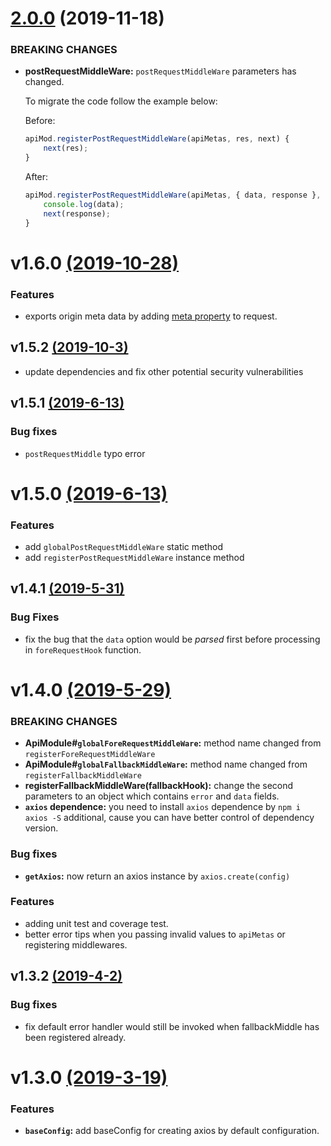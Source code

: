 # [2.0.0](https://github.com/CalvinVon/axios-api-module/compare/v1.6.0...v2.0.0) (2019-11-18)

### BREAKING CHANGES

* **postRequestMiddleWare:** `postRequestMiddleWare` parameters has changed.

    To migrate the code follow the example below:

    Before:

    ```js
    apiMod.registerPostRequestMiddleWare(apiMetas, res, next) {
        next(res);
    }
    ```

    After:

    ```js
    apiMod.registerPostRequestMiddleWare(apiMetas, { data, response }, next) {
        console.log(data);
        next(response);
    }
    ```



# v1.6.0 [(2019-10-28)](https://github.com/CalvinVon/axios-api-module/compare/v1.6.0...v1.5.2)
### Features
- exports origin meta data by adding [meta property](./README.md##Send-Requests) to request.

## v1.5.2 [(2019-10-3)](https://github.com/CalvinVon/axios-api-module/compare/v1.5.1...v1.5.2)
- update dependencies and fix other potential security vulnerabilities

## v1.5.1 [(2019-6-13)](https://github.com/CalvinVon/axios-api-module/compare/v1.5.0...v1.5.1)
### Bug fixes
- `postRequestMiddle` typo error

# v1.5.0 [(2019-6-13)](https://github.com/CalvinVon/axios-api-module/compare/v1.4.1...v1.5.0)
### Features
- add `globalPostRequestMiddleWare` static method
- add `registerPostRequestMiddleWare` instance method

## v1.4.1 [(2019-5-31)](https://github.com/CalvinVon/axios-api-module/compare/v1.4.0...v1.4.1)
### Bug Fixes
- fix the bug that the `data` option would be *parsed* first before processing in `foreRequestHook` function.

# v1.4.0 [(2019-5-29)](https://github.com/CalvinVon/axios-api-module/compare/v1.3.2release...v1.4.0)

### BREAKING CHANGES
- **ApiModule#`globalForeRequestMiddleWare`:** method name changed from `registerForeRequestMiddleWare`
- **ApiModule#`globalFallbackMiddleWare`:** method name changed from `registerFallbackMiddleWare`
- **registerFallbackMiddleWare(fallbackHook):** change the second parameters to an object which contains `error` and `data` fields.
- **`axios` dependence:** you need to install `axios` dependence by `npm i axios -S` additional, cause you can have better control of dependency version.

### Bug fixes
- **`getAxios`:** now return an axios instance by `axios.create(config)`

### Features
- adding unit test and coverage test.
- better error tips when you passing invalid values to `apiMetas` or registering middlewares.

## v1.3.2 [(2019-4-2)](https://github.com/CalvinVon/axios-api-module/compare/v1.3.0...v1.3.2release)
### Bug fixes
- fix default error handler would still be invoked when fallbackMiddle has been registered already.

# v1.3.0 [(2019-3-19)](https://github.com/CalvinVon/axios-api-module/compare/v1.2.0...v1.3.0)
### Features
- **`baseConfig`:** add baseConfig for creating axios by default configuration.
